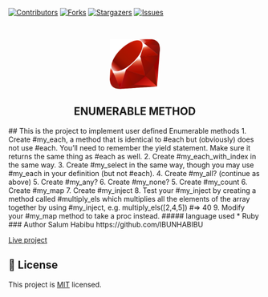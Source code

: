 
[![Contributors][contributors-shield]][contributors-url]
[![Forks][forks-shield]][forks-url]
[![Stargazers][stars-shield]][stars-url]
[![Issues][issues-shield]][issues-url]

<br />

<p align="center">
  <a href="git@github.com:IBUNHABIBU/platform-game.git">
    <p align="center"> <img src="https://raw.githubusercontent.com/github/explore/80688e429a7d4ef2fca1e82350fe8e3517d3494d/topics/ruby/ruby.png" alt="Phaser" width="100" height="100"> </p>
  </a>
  </p>
   <h2 align="center"> ENUMERABLE METHOD</h2>
## This is the project to implement user defined Enumerable methods
1. Create #my_each, a method that is identical to #each but (obviously) does not use #each. You’ll need to remember the yield statement. Make sure it returns the same thing as #each as well.
2. Create #my_each_with_index in the same way.
3. Create #my_select in the same way, though you may use #my_each in your definition (but not #each).
4. Create #my_all? (continue as above)
5. Create #my_any?
6. Create #my_none?
5. Create #my_count
6. Create #my_map
7. Create #my_inject
8. Test your #my_inject by creating a method called #multiply_els which multiplies all the elements of the array together by using #my_inject, e.g. multiply_els([2,4,5]) #=> 40
9. Modify your #my_map method to take a proc instead.
##### language used
* Ruby
###  Author 
Salum Habibu https://github.com/IBUNHABIBU

[ Live project ](https://repl.it/@IBUNHABIBU/Enumerables)


[contributors-shield]: https://img.shields.io/github/contributors/IBUNHABIBU/tic-tac-toe-game.svg?style=flat-square
[contributors-url]: https://github.com/IBUNHABIBU/tic-tac-toe-game/graphs/contributors
[forks-shield]: https://img.shields.io/github/forks/IBUNHABIBU/tic-tac-toe-game.svg?style=flat-square
[forks-url]: https://github.com/IBUNHABIBU/tic-tac-toe-game/network/members
[stars-shield]: https://img.shields.io/github/stars/IBUNHABIBU/tic-tac-toe-game.svg?style=flat-square
[stars-url]: https://github.com/IBUNHABIBU/tic-tac-toe-game/stargazers
[issues-shield]: https://img.shields.io/github/issues/IBUNHABIBU/tic-tac-toe-game.svg?style=flat-square
[issues-url]: https://github.com/IBUNHABIBU/tic-tac-toe-game/issues


## 📝 License

This project is [MIT](https://opensource.org/licenses/MIT) licensed.



